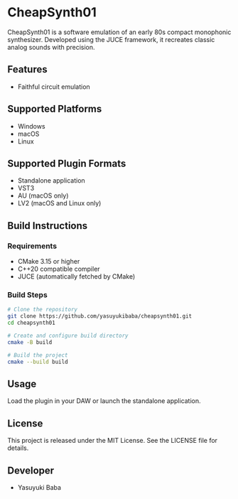 # CheapSynth01

CheapSynth01 is a software emulation of an early 80s compact monophonic synthesizer. Developed using the JUCE framework, it recreates classic analog sounds with precision.

## Features

- Faithful circuit emulation

## Supported Platforms

- Windows
- macOS
- Linux

## Supported Plugin Formats

- Standalone application
- VST3
- AU (macOS only)
- LV2 (macOS and Linux only)

## Build Instructions

### Requirements

- CMake 3.15 or higher
- C++20 compatible compiler
- JUCE (automatically fetched by CMake)

### Build Steps

```bash
# Clone the repository
git clone https://github.com/yasuyukibaba/cheapsynth01.git
cd cheapsynth01

# Create and configure build directory
cmake -B build

# Build the project
cmake --build build
```

## Usage

Load the plugin in your DAW or launch the standalone application.

## License

This project is released under the MIT License. See the LICENSE file for details.

## Developer

- Yasuyuki Baba
